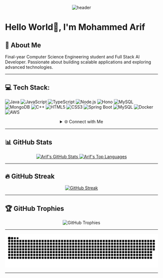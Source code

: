 <!-- Header Image -->
<p align="center">
    <img src="https://raw.githubusercontent.com/Arifcodes11/Arifcodes11/main/coder.jpg" alt="header" width="800">
</p> 

# Hello World👋, I'm Mohammed Arif  

## 💫 About Me  
Final-year Computer Science Engineering student and Full Stack AI Developer. Passionate about building scalable applications and exploring advanced technologies.

---
## 💻 Tech Stack:
![Java](https://img.shields.io/badge/java-%23ED8B00.svg?style=for-the-badge&logo=java&logoColor=white)
![JavaScript](https://img.shields.io/badge/javascript-%23323330.svg?style=for-the-badge&logo=javascript&logoColor=%23F7DF1E)
![TypeScript](https://img.shields.io/badge/TypeScript-%23007ACC.svg?style=for-the-badge&logo=typescript&logoColor=white)
![Node.js](https://img.shields.io/badge/Node.js-339933?style=for-the-badge&logo=nodedotjs&logoColor=white)
![Hono](https://img.shields.io/badge/Hono-FF9900?style=for-the-badge&logo=javascript&logoColor=white)
![MySQL](https://img.shields.io/badge/mysql-%2300f.svg?style=for-the-badge&logo=mysql&logoColor=white)
![MongoDB](https://img.shields.io/badge/MongoDB-4EA94B?style=for-the-badge&logo=mongodb&logoColor=white)
![C++](https://img.shields.io/badge/c++-%2300599C.svg?style=for-the-badge&logo=c%2B%2B&logoColor=white)
![HTML5](https://img.shields.io/badge/html5-%23E34F26.svg?style=for-the-badge&logo=html5&logoColor=white)
![CSS3](https://img.shields.io/badge/css3-%231572B6.svg?style=for-the-badge&logo=css3&logoColor=white)
![Spring Boot](https://img.shields.io/badge/Spring%20Boot-%236DB33F.svg?style=for-the-badge&logo=spring&logoColor=white)
![MySQL](https://img.shields.io/badge/mysql-%2300f.svg?style=for-the-badge&logo=mysql&logoColor=white)
![Docker](https://img.shields.io/badge/docker-%230db7ed.svg?style=for-the-badge&logo=docker&logoColor=white)
![AWS](https://img.shields.io/badge/AWS-%23FF9900.svg?style=for-the-badge&logo=amazon-aws&logoColor=white)


<details align="center">
    <summary> 🌐 Connect with Me </summary>
    <p align="center">
        <p>Find me on</p>
        <!-- Gmail -->
        <a href="mailto:arifcodes11@gmail.com" target="_blank">
            <img src="https://img.shields.io/static/v1?message=Gmail&logo=gmail&label=&color=D14836&logoColor=white&style=for-the-badge" height="25" alt="Gmail" />
        </a>
        <!-- LinkedIn -->
        <a href="https://www.linkedin.com/in/mohammed-arif-codes11/" target="_blank">
            <img src="https://img.shields.io/static/v1?message=LinkedIn&logo=linkedin&label=&color=0077B5&logoColor=white&style=for-the-badge" height="25" alt="LinkedIn" />
        </a>
        <!-- YouTube -->
        <a href="https://www.youtube.com/@yourchannel" target="_blank">
            <img src="https://img.shields.io/static/v1?message=YouTube&logo=youtube&label=&color=FF0000&logoColor=white&style=for-the-badge" height="25" alt="YouTube" />
        </a>
        <!-- Instagram -->
        <a href="https://www.instagram.com/yourprofile" target="_blank">
            <img src="https://img.shields.io/static/v1?message=Instagram&logo=instagram&label=&color=E4405F&logoColor=white&style=for-the-badge" height="25" alt="Instagram" />
        </a>
        <!-- Twitch -->
        <a href="https://www.twitch.tv/yourprofile" target="_blank">
            <img src="https://img.shields.io/static/v1?message=Twitch&logo=twitch&label=&color=9146FF&logoColor=white&style=for-the-badge" height="25" alt="Twitch" />
        </a>
        <!-- Discord -->
        <a href="https://discord.gg/yourserver" target="_blank">
            <img src="https://img.shields.io/static/v1?message=Discord&logo=discord&label=&color=7289DA&logoColor=white&style=for-the-badge" height="25" alt="Discord" />
        </a>
    </p>
</details>



---



## 📊 GitHub Stats  
<p align="center">
    <a href="https://github.com/Arifcodes11/github-readme-stats">
        <img alt="Arif's GitHub Stats" src="https://github-readme-stats.vercel.app/api?username=Arifcodes11&show_icons=true&count_private=true&theme=react&hide_border=true&bg_color=0D1117" height="180px"/>
    </a>
    <a href="https://github.com/Arifcodes11/github-readme-stats">
        <img alt="Arif's Top Languages" src="https://github-readme-stats.vercel.app/api/top-langs/?username=Arifcodes11&langs_count=8&count_private=true&layout=compact&theme=react&hide_border=true&bg_color=0D1117" height="180px"/>
    </a>
</p>



---
## 🔥 GitHub Streak  
<p align="center">
    <a href="https://github.com/Arifcodes11/github-readme-streak-stats">
        <img title="🔥 Streak Stats" alt="GitHub Streak" src="https://github-readme-streak-stats.herokuapp.com/?user=Arifcodes11&theme=black-ice&hide_border=true&stroke=0000&background=060A0CD0"/>
    </a>
</p>

---

## 🏆 GitHub Trophies  
<p align="center">
  <img src="https://github-profile-trophy.vercel.app/?username=Arifcodes11&theme=onedark&no-frame=false&no-bg=true&margin-w=4" alt="GitHub Trophies">
</p>

---

<!--## 🐍 GitHub Contribution Snake  -->
<p align="center">
  <picture>
    <source media="(prefers-color-scheme: dark)" srcset="https://raw.githubusercontent.com/Arifcodes11/Arifcodes11/output/github-snake-dark.svg" />
    <img alt="GitHub Contribution Snake" src="https://raw.githubusercontent.com/Arifcodes11/Arifcodes11/output/github-snake-dark.svg" />
  </picture>
</p>

---

<!--## 👀 Profile Visits  
<p align="center">
  <a href="https://visitcount.itsvg.in">
    <img src="https://visitcount.itsvg.in/api?id=Arifcodes11&icon=5&color=0" alt="Profile Views">
  </a>
</p>
-->
